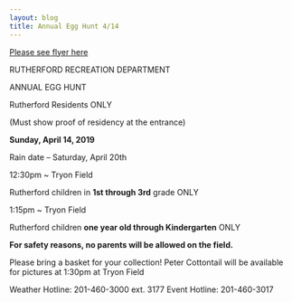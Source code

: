```yaml
---
layout: blog
title: Annual Egg Hunt 4/14
---
```


[Please see flyer here](https://storage.googleapis.com/static.rutherford-nj.com/recreation/2019%20Egg%20Hunt_RRD.pdf)

RUTHERFORD RECREATION DEPARTMENT

ANNUAL EGG HUNT

Rutherford Residents ONLY

(Must show proof of residency at the entrance)

**Sunday, April 14, 2019**

Rain date – Saturday, April 20th

12:30pm ~ Tryon Field

Rutherford children in **1st through 3rd** grade ONLY

1:15pm ~ Tryon Field

Rutherford children **one year old through Kindergarten** ONLY


**For safety reasons, no parents will be allowed on the field.**


Please bring a basket for your collection!
Peter Cottontail will be available for pictures at 1:30pm at Tryon Field

Weather Hotline: 201-460-3000 ext. 3177 Event Hotline: 201-460-3017
